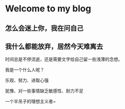 # Welcome to my blog

## 怎么会迷上你，我在问自己

## 我什么都能放弃，居然今天难离去

时间总是不停流逝，还是需要文字给自己留一些浅薄的念想。

我是一个什么人呢？

乐观、努力、进取心强

犹豫、对一些事情缺乏敏感性、耐力不足

一个半吊子的理想主义者~


